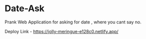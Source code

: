# Date-Ask
Prank Web Application for asking for date , where you cant say no.

Deploy Link - https://jolly-meringue-e128c0.netlify.app/

